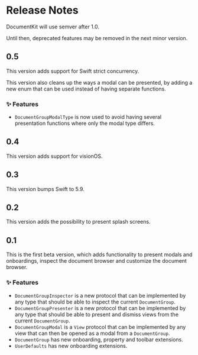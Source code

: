 # Release Notes

DocumentKit will use semver after 1.0. 

Until then, deprecated features may be removed in the next minor version.



## 0.5

This version adds support for Swift strict concurrency.

This version also cleans up the ways a modal can be presented, by adding a new enum that can be used instead of having separate functions.

 ### ✨ Features

* `DocumentGroupModalType` is now used to avoid having several presentation functions where only the modal type differs. 



## 0.4

This version adds support for visionOS. 



## 0.3

This version bumps Swift to 5.9. 



## 0.2

This version adds the possibility to present splash screens. 



## 0.1

This is the first beta version, which adds functionality to present modals and onboardings, inspect the document browser and customize the document browser. 

### ✨ Features

* `DocumentGroupInspector` is a new protocol that can be implemented by any type that should be able to inspect the current `DocumentGroup`.
* `DocumentGroupPresenter` is a new protocol that can be implemented by any type that should be able to present and dismiss views from the current `DocumentGroup`.
* `DocumentGroupModal` is a `View` protocol that can be implemented by any view that can then be opened as a modal from a `DocumentGroup`. 
* `DocumentGroup` has new onboarding, property and toolbar extensions.
* `UserDefaults` has new onboarding extensions.
